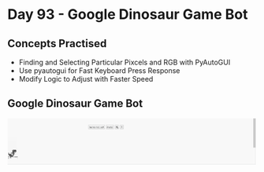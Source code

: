 # Day 93 - Google Dinosaur Game Bot
## Concepts Practised
- Finding and Selecting Particular Pixcels and RGB with PyAutoGUI
- Use pyautogui for Fast Keyboard Press Response
- Modify Logic to Adjust with Faster Speed
## Google Dinosaur Game Bot
![day93](dino.gif)
